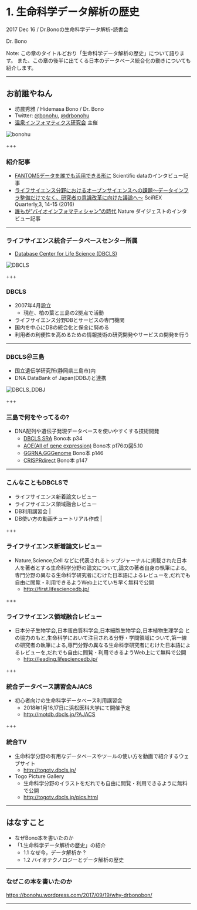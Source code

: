 # 1. 生命科学データ解析の歴史

2017 Dec 16 / Dr.Bonoの生命科学データ解析-読書会

Dr. Bono

Note:
この章のタイトルどおり「生命科学データ解析の歴史」について語ります。
また、この章の後半に出てくる日本のデータベース統合化の動きについても紹介します。

---

## お前誰やねん

* 坊農秀雅 / Hidemasa Bono / Dr. Bono
* Twitter: [@bonohu](https://twitter.com/bonohu), [@drbonohu](https://twitter.com/drbonohu)
* [温泉インフォマティクス研究会](https://twitter.com/kubor_/status/860448923441221632) 主催

![bonohu](http://www.natureasia.com/static/ja-jp/scientificdata/img/papers-from-japan/fantom5/bono.jpg)

+++

### 紹介記事

*  [FANTOM5データを誰でも活用できる形に](https://www.natureasia.com/ja-jp/scientificdata/papers-from-japan/fantom5) Scientific dataのインタビュー記事
* [ライフサイエンス分野におけるオープンサイエンスへの課題〜データインフラ整備だけでなく、研究者の意識改革に向けた議論へ〜](http://scirex.grips.ac.jp/newsletter/SciREX-Quarterly20161125.pdf#page=14) SciREX Quarterly,3, 14-15 (2016)
* [誰もが“バイオインフォマティシャン”の時代](http://doi.org/10.1038/ndigest.2015.150122) Nature ダイジェストのインタビュー記事
---

### ライフサイエンス統合データベースセンター所属

* [Database Center for Life Science (DBCLS)](https://dbcls.rois.ac.jp/)

![DBCLS](http://leading.lifesciencedb.jp/wordpress/wp-content/uploads/2014/06/logo_en_c.png)

+++

### DBCLS

* 2007年4月設立
  * 現在、柏の葉と三島の2拠点で活動
* ライフサイエンス分野DBとサービスの専門機関
* 国内を中心にDBの統合化と保全に努める
* 利用者の利便性を高めるための情報技術の研究開発やサービスの開発を行う

---

### DBCLS＠三島

* 国立遺伝学研究所(静岡県三島市)内
* DNA DataBank of Japan(DDBJ)と連携

![DBCLS_DDBJ](http://dbcls.rois.ac.jp/wp-content/uploads/2014/02/076a3beb1ba39ef1b0a95339fc86ec72.png)

+++

### 三島で何をやってるの?

* DNA配列や遺伝子発現データベースを使いやすくする技術開発
  * [DBCLS SRA](http://sra.dbcls.jp/) Bono本 p34
  * [AOE(All of gene expression)](http://aoe.dbcls.jp/) Bono本 p176の図5.10
  * [GGRNA](http://ggrna.dbcls.jp/),[GGGenome](http://gggenome.dbcls.jp/) Bono本 p146
  * [CRISPRdirect](http://crispr.dbcls.jp/) Bono本 p147
---

### こんなこともDBCLSで

- ライフサイエンス新着論文レビュー
- ライフサイエンス領域融合レビュー
- DB利用講習会 |
- DB使い方の動画チュートリアル作成 |

+++

### ライフサイエンス新着論文レビュー

- Nature,Science,Cell などに代表されるトップジャーナルに掲載された日本人を著者とする生命科学分野の論文について,論文の著者自身の執筆による,専門分野の異なる生命科学研究者にむけた日本語によるレビューを,だれでも自由に閲覧・利用できるようWeb上にていち早く無料で公開
  - http://first.lifesciencedb.jp/


+++

### ライフサイエンス領域融合レビュー

- 日本分子生物学会,日本蛋白質科学会,日本細胞生物学会,日本植物生理学会 との協力のもと,生命科学において注目される分野・学問領域について,第一線の研究者の執筆による,専門分野の異なる生命科学研究者にむけた日本語によるレビューを,だれでも自由に閲覧・利用できるようWeb上にて無料で公開
  - http://leading.lifesciencedb.jp/


+++

### 統合データベース講習会AJACS

* 初心者向けの生命科学データベース利用講習会
  - 2018年1月16,17日に浜松医科大学にて開催予定
  - http://motdb.dbcls.jp/?AJACS

+++

### 統合TV

* 生命科学分野の有用なデータベースやツールの使い方を動画で紹介するウェブサイト
  - http://togotv.dbcls.jp/
* Togo Picture Gallery
  - 生命科学分野のイラストをだれでも自由に閲覧・利用できるように無料で公開
  - http://togotv.dbcls.jp/pics.html

---

## はなすこと

* なぜBono本を書いたのか
* 「1.生命科学データ解析の歴史」の紹介
  * 1.1 なぜ今，データ解析か ?
  * 1.2 バイオテクノロジーとデータ解析の歴史


---

### なぜこの本を書いたのか

https://bonohu.wordpress.com/2017/09/19/why-drbonobon/

---
